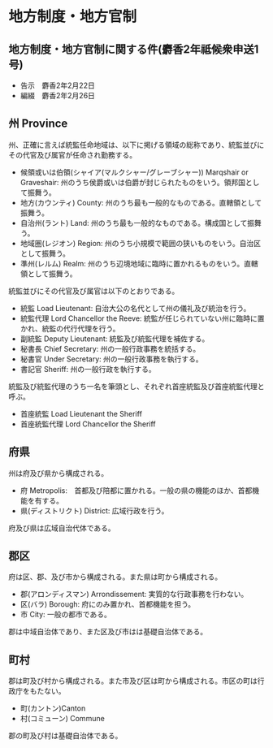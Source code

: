 # 地方制度・地方官制

## 地方制度・地方官制に関する件(麝香2年祗候衆申送1号)

- 告示　麝香2年2月22日
- 編綴　麝香2年2月26日

## 州 Province 

州、正確に言えば統監任命地域は、以下に掲げる領域の総称であり、統監並びにその代官及び属官が任命され勤務する。

- 候領或いは伯領(シャイア(マルクシャー/グレーブシャー)) Marqshair or Graveshair: 州のうち侯爵或いは伯爵が封じられたものをいう。領邦国として振舞う。
- 地方(カウンティ) County: 州のうち最も一般的なものである。直轄領として振舞う。
- 自治州(ラント) Land: 州のうち最も一般的なものである。構成国として振舞う。
- 地域圏(レジオン) Region: 州のうち小規模で範囲の狭いものをいう。自治区として振舞う。
- 準州(レルム) Realm: 州のうち辺境地域に臨時に置かれるものをいう。直轄領として振舞う。

統監並びにその代官及び属官は以下のとおりである。

- 統監 Load Lieutenant: 自治大公の名代として州の儀礼及び統治を行う。
- 統監代理 Lord Chancellor the Reeve: 統監が任じられていない州に臨時に置かれ、統監の代行代理を行う。
- 副統監 Deputy Lieutenant: 統監及び統監代理を補佐する。
- 秘書長 Chief Secretary: 州の一般行政事務を統括する。
- 秘書官 Under Secretary: 州の一般行政事務を執行する。
- 書記官 Sheriff: 州の一般行政を執行する。

統監及び統監代理のうち一名を筆頭とし、それぞれ首座統監及び首座統監代理と呼ぶ。

- 首座統監 Load Lieutenant the Sheriff
- 首座統監代理 Lord Chancellor the Sheriff

## 府県

州は府及び県から構成される。

- 府 Metropolis:　首都及び陪都に置かれる。一般の県の機能のほか、首都機能を有する。
- 県(ディストリクト) District: 広域行政を行う。

府及び県は広域自治代体である。

## 郡区

府は区、郡、及び市から構成される。また県は町から構成される。

- 郡(アロンディスマン) Arrondissement: 実質的な行政事務を行わない。
- 区(バラ) Borough: 府にのみ置かれ、首都機能を担う。
- 市 City:  一般の都市である。

郡は中域自治体であり、また区及び市はは基礎自治体である。

## 町村

郡は町及び村から構成される。また市及び区は町から構成される。市区の町は行政庁をもたない。

- 町(カントン)Canton
- 村(コミューン) Commune

郡の町及び村は基礎自治体である。
